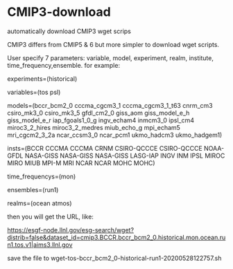# CMIP3-download
automatically download CMIP3 wget scrips

CMIP3 differs from CMIP5 & 6 but more simpler to download wget scripts.

User specify 7 parameters: variable, model, experiment, realm, institute, time_frequency,ensemble. for example:

experiments=(historical)

variables=(tos psl)

models=(bccr_bcm2_0 cccma_cgcm3_1 cccma_cgcm3_1_t63 cnrm_cm3 csiro_mk3_0 csiro_mk3_5 gfdl_cm2_0 giss_aom giss_model_e_h giss_model_e_r iap_fgoals1_0_g ingv_echam4 inmcm3_0 ipsl_cm4 miroc3_2_hires miroc3_2_medres miub_echo_g mpi_echam5 mri_cgcm2_3_2a ncar_ccsm3_0 ncar_pcm1 ukmo_hadcm3 ukmo_hadgem1)

insts=(BCCR         CCCMA         CCCMA             CRNM     CSIRO-QCCCE CSIRO-QCCCE NOAA-GFDL  NASA-GISS NASA-GISS     NASA-GISS      LASG-IAP        INGV        INM      IPSL     MIROC          MIRO            MIUB        MPI-M      MRI            NCAR         NCAR      MOHC         MOHC)   

time_frequencys=(mon)

ensembles=(run1)

realms=(ocean atmos)

then you will get the URL, like:

https://esgf-node.llnl.gov/esg-search/wget?distrib=false&dataset_id=cmip3.BCCR.bccr_bcm2_0.historical.mon.ocean.run1.tos.v1|aims3.llnl.gov

save the file to wget-tos-bccr_bcm2_0-historical-run1-20200528122757.sh
